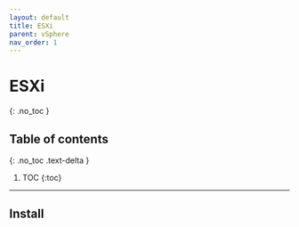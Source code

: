 ```yaml
---
layout: default
title: ESXi
parent: vSphere
nav_order: 1
---
```


# ESXi
{: .no_toc }

## Table of contents
{: .no_toc .text-delta }

1. TOC
{:toc}

---

## Install